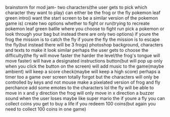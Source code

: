 brainstorm for mod jam-
two characters(the user gets to pick which character they want to play)
can either be the frog or the fly
pokemon leaf green intro(i want the start screen to be a similar version of the pokemon game is)
create two options whether to fight or run(trying to recreate pokemon leaf green batlle where you choose to fight run pick a pokemon or look through your bag but instead there are only two options)
if youre the frog the mission is to catch the fly
if youre the fly the mission is to escape the fly(but instead there will be 3 frogs)
photoshop background, characters and texts to make it look similar
perhaps the user gets to choose the difficulty(the fly will move faster the harder the level/the frog's tongue will move faster)
will have a designated instructions button(but will pop up only when you click the button on the screen)
will add music to the game(maybe ambient)
will keep a score check(maybe will keep a high score)
perhaps a timer too
a game over screen 
totally forgot but the characters will only be controlled by keys and not mouse
make a pixelated version of frog and fly 
perchance add some emotes to the characters lol 
the fly will be able to move in x and y direction 
the frog will only move in x direction
a buzzer sound when the user loses 
maybe like super mario the if youre a fly you can collect coins 
you get to buy a life if you redeem 100 coins(but again you need to collect 100 coins in one game)